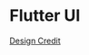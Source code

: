 # Flutter UI

[Design Credit](https://dribbble.com/shots/5965530-Communities-checklists-App-Onboarding-UI/attachments)
